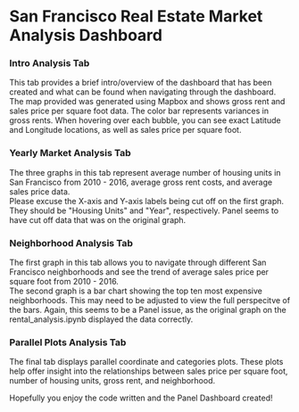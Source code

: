 # San Francisco Real Estate Market Analysis Dashboard
### Intro Analysis Tab
This tab provides a brief intro/overview of the dashboard that has been created and what can be found when navigating through the dashboard. 
The map provided was generated using Mapbox and shows gross rent and sales price per square foot data.  The color bar represents variances in gross rents.  When hovering over each bubble, you can see exact Latitude and Longitude locations, as well as sales price per square foot.  

### Yearly Market Analysis Tab
The three graphs in this tab represent average number of housing units in San Francisco from 2010 - 2016, average gross rent costs, and average sales price data.  
Please excuse the X-axis and Y-axis labels being cut off on the first graph.  They should be "Housing Units" and "Year", respectively.  Panel seems to have cut off data that was on the original graph.  

### Neighborhood Analysis Tab
The first graph in this tab allows you to navigate through different San Francisco neighborhoods and see the trend of average sales price per square foot from 2010 - 2016.  
The second graph is a bar chart showing the top ten most expensive neighborhoods.  This may need to be adjusted to view the full perspecitve of the bars.  Again, this seems to be a Panel issue, as the original graph on the rental_analysis.ipynb displayed the data correctly. 

### Parallel Plots Analysis Tab
The final tab displays parallel coordinate and categories plots.  These plots help offer insight into the relationships between sales price per square foot, number of housing units, gross rent, and neighborhood.  

Hopefully you enjoy the code written and the Panel Dashboard created! 
